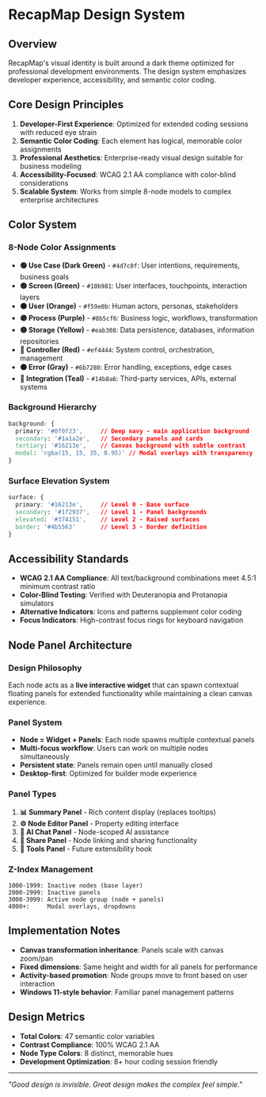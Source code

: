 # RecapMap Design System

## Overview
RecapMap's visual identity is built around a dark theme optimized for professional development environments. The design system emphasizes developer experience, accessibility, and semantic color coding.

## Core Design Principles
1. **Developer-First Experience**: Optimized for extended coding sessions with reduced eye strain
2. **Semantic Color Coding**: Each element has logical, memorable color assignments
3. **Professional Aesthetics**: Enterprise-ready visual design suitable for business modeling
4. **Accessibility-Focused**: WCAG 2.1 AA compliance with color-blind considerations
5. **Scalable System**: Works from simple 8-node models to complex enterprise architectures

## Color System

### 8-Node Color Assignments
- **🟢 Use Case (Dark Green)** - `#4d7c0f`: User intentions, requirements, business goals
- **🟢 Screen (Green)** - `#10b981`: User interfaces, touchpoints, interaction layers
- **🟠 User (Orange)** - `#f59e0b`: Human actors, personas, stakeholders
- **🟣 Process (Purple)** - `#8b5cf6`: Business logic, workflows, transformation
- **🟡 Storage (Yellow)** - `#eab308`: Data persistence, databases, information repositories
- **🔴 Controller (Red)** - `#ef4444`: System control, orchestration, management
- **⚫ Error (Gray)** - `#6b7280`: Error handling, exceptions, edge cases
- **🔷 Integration (Teal)** - `#14b8a6`: Third-party services, APIs, external systems

### Background Hierarchy
```css
background: {
  primary: '#0f0f23',     // Deep navy - main application background
  secondary: '#1a1a2e',   // Secondary panels and cards
  tertiary: '#16213e',    // Canvas background with subtle contrast
  modal: 'rgba(15, 15, 35, 0.95)' // Modal overlays with transparency
}
```

### Surface Elevation System
```css
surface: {
  primary: '#16213e',     // Level 0 - Base surface
  secondary: '#1f2937',   // Level 1 - Panel backgrounds  
  elevated: '#374151',    // Level 2 - Raised surfaces
  border: '#4b5563'       // Level 3 - Border definition
}
```

## Accessibility Standards
- **WCAG 2.1 AA Compliance**: All text/background combinations meet 4.5:1 minimum contrast ratio
- **Color-Blind Testing**: Verified with Deuteranopia and Protanopia simulators
- **Alternative Indicators**: Icons and patterns supplement color coding
- **Focus Indicators**: High-contrast focus rings for keyboard navigation

## Node Panel Architecture

### Design Philosophy
Each node acts as a **live interactive widget** that can spawn contextual floating panels for extended functionality while maintaining a clean canvas experience.

### Panel System
- **Node = Widget + Panels**: Each node spawns multiple contextual panels
- **Multi-focus workflow**: Users can work on multiple nodes simultaneously
- **Persistent state**: Panels remain open until manually closed
- **Desktop-first**: Optimized for builder mode experience

### Panel Types
1. **📊 Summary Panel** - Rich content display (replaces tooltips)
2. **⚙️ Node Editor Panel** - Property editing interface
3. **💬 AI Chat Panel** - Node-scoped AI assistance
4. **🔗 Share Panel** - Node linking and sharing functionality
5. **🔧 Tools Panel** - Future extensibility hook

### Z-Index Management
```
1000-1999: Inactive nodes (base layer)
2000-2999: Inactive panels 
3000-3999: Active node group (node + panels)
4000+:     Modal overlays, dropdowns
```

## Implementation Notes
- **Canvas transformation inheritance**: Panels scale with canvas zoom/pan
- **Fixed dimensions**: Same height and width for all panels for performance
- **Activity-based promotion**: Node groups move to front based on user interaction
- **Windows 11-style behavior**: Familiar panel management patterns

## Design Metrics
- **Total Colors**: 47 semantic color variables
- **Contrast Compliance**: 100% WCAG 2.1 AA
- **Node Type Colors**: 8 distinct, memorable hues
- **Development Optimization**: 8+ hour coding session friendly

---
*"Good design is invisible. Great design makes the complex feel simple."*
